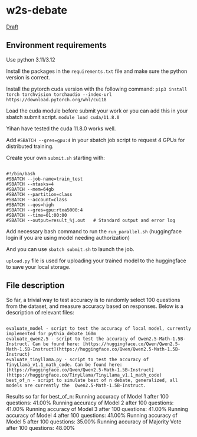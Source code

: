 # w2s-debate


[Draft](https://www.overleaf.com/project/66e754e11c5ae7457ada36bb)

## Environment requirements
Use python 3.11/3.12

Install the packages in the `requirements.txt` file and make sure the python version is correct.

Install the pytorch cuda version with the following command:
`pip3 install torch torchvision torchaudio --index-url https://download.pytorch.org/whl/cu118`

Load the cuda module before submit your work or you can add this in your sbatch submit script.
`module load cuda/11.8.0`

Yihan have tested the cuda 11.8.0 works well.

Add `#SBATCH --gres=gpu:4` in your sbatch job script to request 4 GPUs for distributed training.

Create your own `submit.sh` starting with:

```

#!/bin/bash
#SBATCH --job-name=train_test
#SBATCH --ntasks=4
#SBATCH --mem=64gb
#SBATCH --partition=class          
#SBATCH --account=class            
#SBATCH --qos=high                 
#SBATCH --gres=gpu:rtxa5000:4               
#SBATCH --time=01:00:00            
#SBATCH --output=result_%j.out   # Standard output and error log

```

Add necessary bash command to run the `run_parallel.sh` (huggingface login if you are using model needing authorization)

And you can use `sbatch submit.sh` to launch the job.

`upload.py` file is used for uploading your trained model to the huggingface to save your local storage.


## File description
So far, a trivial way to test accuracy is to randomly select 100 questions from the dataset, and measure accuracy based on responses. Below is a description of relevant files:
```

evaluate_model - script to test the accuracy of local model, currently implemented for pythia_debate_160m
evaluate_qwen2.5 - script to test the accuracy of Qwen2.5-Math-1.5B-Instruct. Can be found here: [https://huggingface.co/Qwen/Qwen2.5-Math-1.5B-Instruct](https://huggingface.co/Qwen/Qwen2.5-Math-1.5B-Instruct)
evaluate_tinyllama.py - script to test the accuracy of TinyLlama_v1.1_math_code. Can be found here: [https://huggingface.co/Qwen/Qwen2.5-Math-1.5B-Instruct](https://huggingface.co/TinyLlama/TinyLlama_v1.1_math_code)
best_of_n - script to simulate best of n debate, generalized, all models are currently the  Qwen2.5-Math-1.5B-Instruct.

```

Results so far for best_of_n:
Running accuracy of Model 1 after 100 questions: 41.00%
Running accuracy of Model 2 after 100 questions: 41.00%
Running accuracy of Model 3 after 100 questions: 41.00%
Running accuracy of Model 4 after 100 questions: 41.00%
Running accuracy of Model 5 after 100 questions: 35.00%
Running accuracy of Majority Vote after 100 questions: 48.00%
